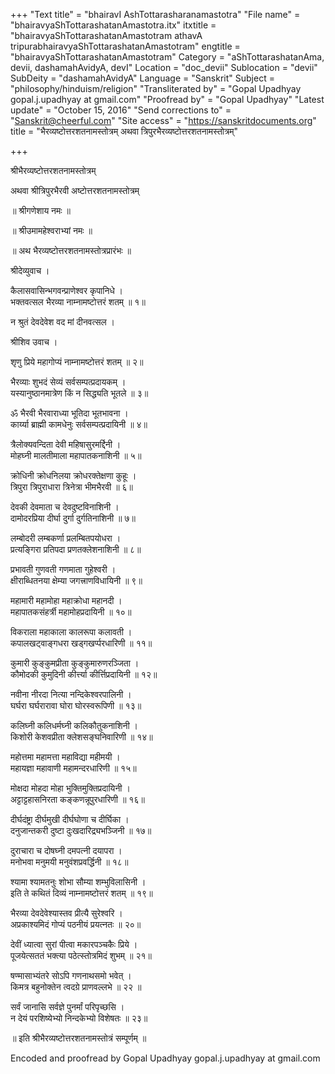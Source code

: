 +++
"Text title" = "bhairavI AshTottarasharanamastotra"
"File name" = "bhairavyaShTottarashatanAmastotra.itx"
itxtitle = "bhairavyaShTottarashatanAmastotram athavA tripurabhairavyaShTottarashatanAmastotram"
engtitle = "bhairavyaShTottarashatanAmastotram"
Category = "aShTottarashatanAma, devii, dashamahAvidyA, devI"
Location = "doc_devii"
Sublocation = "devii"
SubDeity = "dashamahAvidyA"
Language = "Sanskrit"
Subject = "philosophy/hinduism/religion"
"Transliterated by" = "Gopal Upadhyay gopal.j.upadhyay at gmail.com"
"Proofread by" = "Gopal Upadhyay"
"Latest update" = "October 15, 2016"
"Send corrections to" = "Sanskrit@cheerful.com"
"Site access" = "https://sanskritdocuments.org"
title = "भैरव्यष्टोत्तरशतनामस्तोत्रम् अथवा त्रिपुरभैरव्यष्टोत्तरशतनामस्तोत्रम्"

+++
  
 श्रीभैरव्यष्टोत्तरशतनामस्तोत्रम्   
  
अथवा श्रीत्रिपुरभैरवी अष्टोत्तरशतनामस्तोत्रम्  
  
॥ श्रीगणेशाय नमः ॥  
  
॥ श्रीउमामहेश्वराभ्यां नमः ॥  
  
॥ अथ भैरव्यष्टोत्तरशतनामस्तोत्रप्रारंभः ॥  
  
श्रीदेव्युवाच ।   
  
कैलासवासिन्भगवन्प्राणेश्वर कृपानिधे ।   
भक्तवत्सल भैरव्या नाम्नामष्टोत्तरं शतम् ॥ १॥   
  
न श्रुतं देवदेवेश वद मां दीनवत्सल ।   
  
श्रीशिव उवाच ।   
  
शृणु प्रिये महागोप्यं नाम्नामष्टोत्तरं शतम् ॥ २॥   
  
भैरव्याः शुभदं सेव्यं सर्वसम्पत्प्रदायकम् ।   
यस्यानुष्ठानमात्रेण किं न सिद्ध्यति भूतले ॥ ३॥   
  
ॐ भैरवी भैरवाराध्या भूतिदा भूतभावना ।   
कार्य्या ब्राह्मी कामधेनुः सर्वसम्पत्प्रदायिनी ॥ ४॥   
  
त्रैलोक्यवन्दिता देवी महिषासुरमर्द्दिनी ।   
मोहघ्नी मालतीमाला महापातकनाशिनी ॥ ५॥   
  
क्रोधिनी क्रोधनिलया क्रोधरक्तेक्षणा कुहूः ।   
त्रिपुरा त्रिपुराधारा त्रिनेत्रा भीमभैरवी ॥ ६॥   
  
देवकी देवमाता च देवदुष्टविनाशिनी ।   
दामोदरप्रिया दीर्घा दुर्गा दुर्गतिनाशिनी ॥ ७॥   
  
लम्बोदरी लम्बकर्णा प्रलम्बितपयोधरा ।   
प्रत्यङ्गिरा प्रतिपदा प्रणतक्लेशनाशिनी ॥ ८॥   
  
प्रभावती गुणवती गणमाता गुहेश्वरी ।   
क्षीराब्धितनया क्षेम्या जगत्त्राणविधायिनी ॥ ९॥   
  
महामारी महामोहा महाक्रोधा महानदी ।   
महापातकसंहर्त्री महामोहप्रदायिनी ॥ १०॥   
  
विकराला महाकाला कालरूपा कलावती ।   
कपालखट्वाङ्गधरा खड्गखर्प्परधारिणी ॥ ११॥   
  
कुमारी कुङ्कुमप्रीता कुङ्कुमारुणरञ्जिता ।   
कौमोदकी कुमुदिनी कीर्त्त्या कीर्त्तिप्रदायिनी ॥ १२॥   
  
नवीना नीरदा नित्या नन्दिकेश्वरपालिनी ।   
घर्घरा घर्घरारावा घोरा घोरस्वरूपिणी ॥ १३॥   
  
कलिघ्नी कलिधर्मघ्नी कलिकौतुकनाशिनी ।   
किशोरी केशवप्रीता क्लेशसङ्घनिवारिणी ॥ १४॥   
  
महोत्तमा महामत्ता महाविद्या महीमयी ।   
महायज्ञा महावाणी महामन्दरधारिणी ॥ १५॥   
  
मोक्षदा मोहदा मोहा भुक्तिमुक्तिप्रदायिनी ।   
अट्टाट्टहासनिरता कङ्कणन्नूपुरधारिणी ॥ १६॥  
  
दीर्घदंष्ट्रा दीर्घमुखी दीर्घघोणा च दीर्घिका ।   
दनुजान्तकरी दुष्टा दुःखदारिद्र्यभञ्जिनी ॥ १७॥   
  
दुराचारा च दोषघ्नी दमपत्नी दयापरा ।   
मनोभवा मनुमयी मनुवंशप्रवर्द्धिनी ॥ १८॥   
  
श्यामा श्यामतनुः शोभा सौम्या शम्भुविलासिनी ।   
इति ते कथितं दिव्यं नाम्नामष्टोत्तरं शतम् ॥ १९॥   
  
भैरव्या देवदेवेश्यास्तव प्रीत्यै सुरेश्वरि ।   
अप्रकाश्यमिदं गोप्यं पठनीयं प्रयत्नतः ॥ २०॥   
  
देवीं ध्यात्वा सुरां पीत्वा मकारपञ्चकैः प्रिये ।   
पूजयेत्सततं भक्त्या पठेत्स्तोत्रमिदं शुभम् ॥ २१॥   
  
षण्मासाभ्यंतरे सोऽपि गणनाथसमो भवेत् ।   
किमत्र बहुनोक्तेन त्वदग्रे प्राणवल्लभे ॥ २२ ॥   
  
सर्वं जानासि सर्वज्ञे पुनर्मां परिपृच्छसि ।   
न देयं परशिष्येभ्यो निन्दकेभ्यो विशेषतः ॥ २३॥   
  
॥ इति श्रीभैरव्यष्टोत्तरशतनामस्तोत्रं सम्पूर्णम् ॥  
  
  
Encoded and proofread by Gopal Upadhyay gopal.j.upadhyay at gmail.com  
  
  
